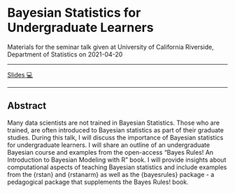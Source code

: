 # Bayesian Statistics for Undergraduate Learners

Materials for the seminar talk given at University of California Riverside, Department of Statistics on 2021-04-20

<hr>

[Slides :computer:](https://mdogucu.github.io/ucr-stats) 

<hr>

## Abstract

Many data scientists are not trained in Bayesian Statistics. Those who are trained, are often introduced to Bayesian statistics as part of their graduate studies. During this talk, I will discuss the importance of Bayesian statistics for undergraduate learners. I will share an outline of an undergraduate Bayesian course and examples from the open-access “Bayes Rules! An Introduction to Bayesian Modeling with R” book. I will provide insights about computational aspects of teaching Bayesian statistics and include examples from the {rstan} and {rstanarm} as well as the {bayesrules} package - a pedagogical package that supplements the Bayes Rules! book.
